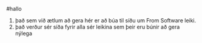 #hallo 

<ol>
<li> það sem við ætlum að gera hér er að búa til síðu um From Software leiki.</li>
<li> það verður sér síða fyrir alla sér leikina sem þeir eru búnir að gera nýlega</li>